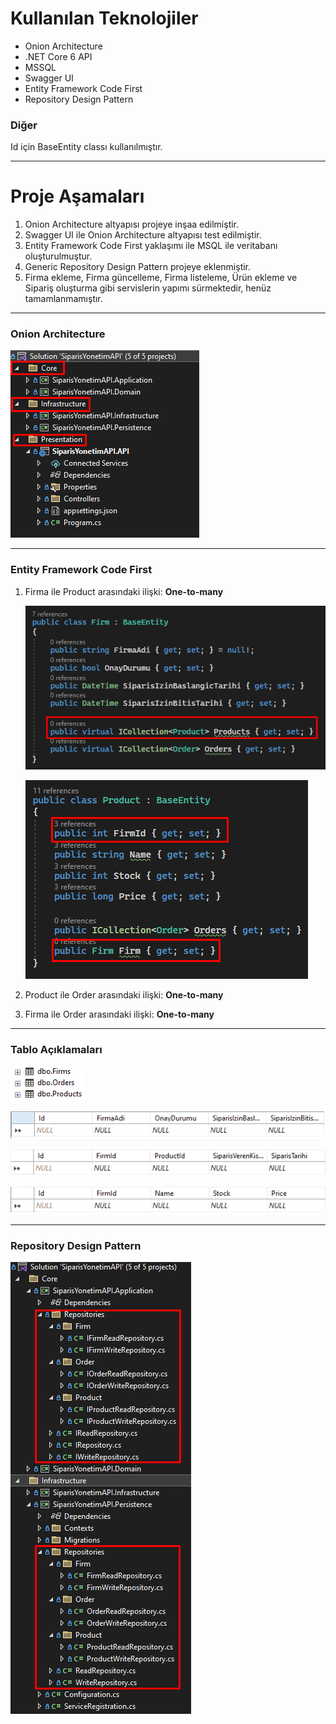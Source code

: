# Kullanılan Teknolojiler

- Onion Architecture
- .NET Core 6 API
- MSSQL
- Swagger UI
- Entity Framework Code First
- Repository Design Pattern

### Diğer

Id için BaseEntity classı kullanılmıştır.

---

# Proje Aşamaları

1. Onion Architecture altyapısı projeye inşaa edilmiştir.
2. Swagger UI ile Onion Architecture altyapısı test edilmiştir.
3. Entity Framework Code First yaklaşımı ile MSQL ile veritabanı oluşturulmuştur.
4. Generic Repository Design Pattern projeye eklenmiştir.
5. Firma ekleme, Firma güncelleme, Firma listeleme, Ürün ekleme ve Sipariş oluşturma gibi servislerin yapımı sürmektedir, henüz tamamlanmamıştır.

---

### Onion Architecture

![Untitled](img/Untitled.png)

---

### Entity Framework Code First

1. Firma ile Product arasındaki ilişki: **One-to-many**
    
    ![Untitled](img/Untitled%201.png)
    
    ![Untitled](img/Untitled%202.png)
    
2. Product ile Order arasındaki ilişki: **One-to-many**
3. Firma ile Order arasındaki ilişki: **One-to-many**

---

### Tablo Açıklamaları

![Untitled](img/Untitled%203.png)

![Untitled](img/Untitled%204.png)

![Untitled](img/Untitled%205.png)

![Untitled](img/Untitled%206.png)

---

### Repository Design Pattern

![Untitled](img/Untitled%207.png)